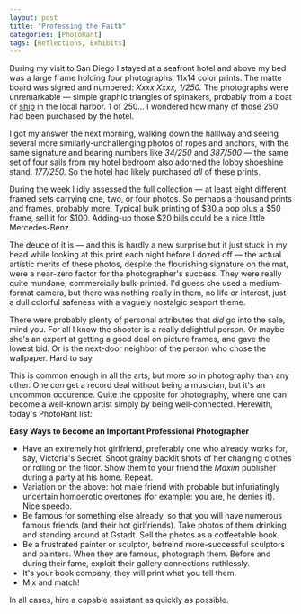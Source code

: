 ```yaml
---
layout: post
title: "Professing the Faith"
categories: [PhotoRant]
tags: [Reflections, Exhibits]
---
```

<p>During my visit to San Diego I stayed at a seafront hotel and above my bed was a large frame holding four photographs, 11x14 color prints. The matte board was signed and numbered: <i>Xxxx Xxxx, 1/250.</i> The photographs were unremarkable &#151; simple graphic triangles of spinakers, probably from a boat or <a href="http://www.sdmaritime.com/ContentPage.asp?ContentID=9">ship</a> in the local harbor. 1 of 250... I wondered how many of those 250 had been purchased by the hotel.</p>

<p>I got my answer the next morning, walking down the halllway and seeing several more similarly-unchallenging photos of ropes and anchors, with the same signature and bearing numbers like <i>34/250</i> and <i>387/500</i> &#151; the same set of four sails from my hotel bedroom also adorned the lobby shoeshine stand. <i>177/250.</i> So the hotel had likely purchased <i>all</i> of these prints.</p>


<!--more-->
<p>During the week I idly assessed the full collection &#151; at least eight different framed sets carrying one, two, or four photos. So perhaps a thousand prints and frames, probably more. Typical bulk printing of $30 a pop plus a $50 frame, sell it for $100. Adding-up those $20 bills could be a nice little Mercedes-Benz.</p>

<p>The deuce of it is &#151; and this is hardly a new surprise but it just stuck in my head while looking at this print each night before I dozed off &#151; the actual artistic merits of these photos, despite the flourishing signature on the mat, were a near-zero factor for the photographer's success. They were really quite mundane, commercially bulk-printed. I'd guess she used a medium-format camera, but there was nothing really in them, no life or interest, just a dull colorful safeness with a vaguely nostalgic seaport theme.</p>

<p>There were probably plenty of personal attributes that <i>did</i> go into the sale, mind you. For all I know the shooter is a really delightful person. Or maybe she's an expert at getting a good deal on picture frames, and gave the lowest bid. Or is the next-door neighbor of the person who chose the wallpaper. Hard to say.</p>

<p>This is common enough in all the arts, but more so in photography than any other. One <i>can</i> get a record deal without being a musician, but it's an uncommon occurence. Quite the opposite for photography, where one can become a well-known artist simply by being well-connected. Herewith, today's PhotoRant list:</p>

<b>Easy Ways to Become an Important Professional Photographer</b>

<ul>
<li>Have an extremely hot girlfriend, preferably one who already works for, say, Victoria's Secret. Shoot grainy backlit shots of her changing clothes or rolling on the floor. Show them to your friend the <i>Maxim</i> publisher during a party at his home. Repeat.</li>
<li>Variation on the above: hot male friend with probable but infuriatingly uncertain homoerotic overtones (for example: you are, he denies it). Nice speedo.</li>
<li>Be famous for something else already, so that you will have numerous famous friends (and their hot girlfriends). Take photos of them drinking and standing around at Gstadt. Sell the photos as a coffeetable book.</li>
<li>Be a frustrated painter or sculptor, befreind more-successful sculptors and painters. When they are famous, photograph them. Before and during their fame, exploit their gallery connections ruthlessly.</li>
<li>It's your book company, they will print what you tell them.</li>
<li>Mix and match!</li>
</ul>

<p>In all cases, hire a capable assistant as quickly as possible.</p>

